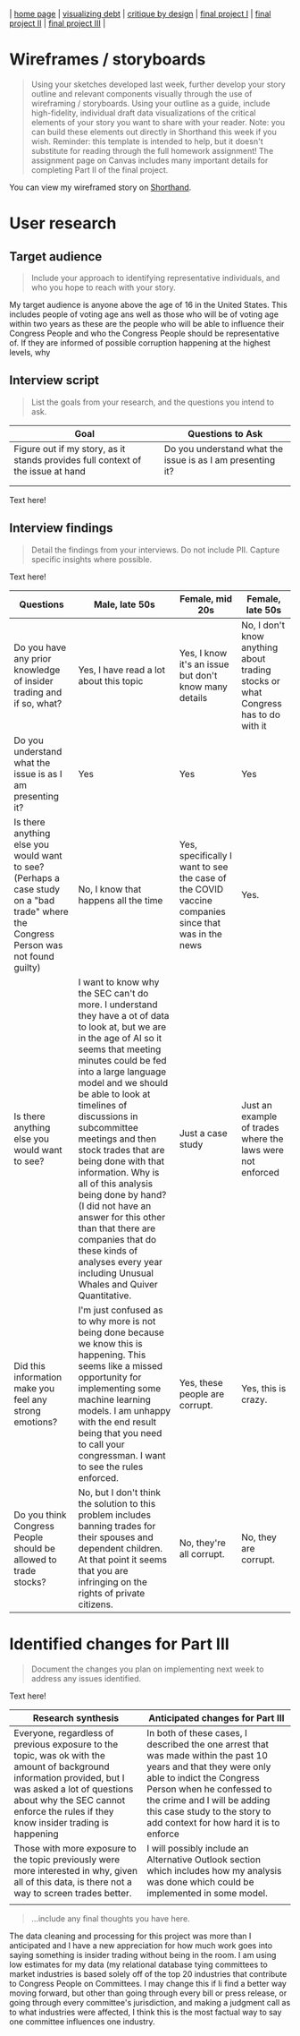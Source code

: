 | [home page](https://cmustudent.github.io/tswd-portfolio-templates/) | [visualizing debt](visualizing-government-debt) | [critique by design](critique-by-design) | [final project I](final-project-part-one) | [final project II](final-project-part-two) | [final project III](final-project-part-three) |

# Wireframes / storyboards
> Using your sketches developed last week, further develop your story outline and relevant components visually through the use of wireframing / storyboards. Using your outline as a guide, include high-fidelity, individual draft data visualizations of the critical elements of your story you want to share with your reader. Note: you can build these elements out directly in Shorthand this week if you wish.  Reminder: this template is intended to help, but it doesn't substitute for reading through the full homework assignment!  The assignment page on Canvas includes many important details for completing Part II of the final project. 

You can view my wireframed story on [Shorthand](https://preview.shorthand.com/lRTrIqEY1pAI1Q4h).

# User research 

## Target audience
> Include your approach to identifying representative individuals, and who you hope to reach with your story. 

My target audience is anyone above the age of 16 in the United States. This includes people of voting age ans well as those who will be of voting age within two years as these are the people who will be able to influence their Congress People and who the Congress People should be representative of. If they are informed of possible corruption happening at the highest levels, why 

## Interview script
> List the goals from your research, and the questions you intend to ask. 


| Goal | Questions to Ask |
|------|------------------|
|   Figure out if my story, as it stands provides full context of the issue at hand   |    Do you understand what the issue is as I am presenting it?  |
|      |                  |
|      |                  |


Text here!

## Interview findings
> Detail the findings from your interviews.  Do not include PII.  Capture specific insights where possible.

Text here!

| Questions               | Male, late 50s | Female, mid 20s | Female, late 50s |
|-------------------------|--------------------------------|-------------|-------------|
| Do you have any prior knowledge of insider trading and if so, what? | Yes, I have read a lot about this topic  | Yes, I know it's an issue but don't know many details  | No, I don't know anything about trading stocks or what Congress has to do with it  |
| Do you understand what the issue is as I am presenting it? | Yes     | Yes   |  Yes   |
| Is there anything else you would want to see? (Perhaps a case study on a "bad trade" where the Congress Person was not found guilty)  | No, I know that happens all the time | Yes, specifically I want to see the case of the COVID vaccine companies since that was in the news |  Yes.    |
| Is there anything else you would want to see? | I want to know why the SEC can't do more. I understand they have a ot of data to look at, but we are in the age of AI so it seems that meeting minutes could be fed into a large language model and we should be able to look at timelines of discussions in subcommittee meetings and then stock trades that are being done with that information. Why is all of this analysis being done by hand? (I did not have an answer for this other than that there are companies that do these kinds of analyses every year including Unusual Whales and Quiver Quantitative.  | Just a case study   | Just an example of trades where the laws were not enforced  |
| Did this information make you feel any strong emotions?  | I'm just confused as to why more is not being done because we know this is happening. This seems like a missed opportunity for implementing some machine learning models. I am unhappy with the end result being that you need to call your congressman. I want to see the rules enforced. | Yes, these people are corrupt.   | Yes, this is crazy.   |
| Do you think Congress People should be allowed to trade stocks?  |  No, but I don't think the solution to this problem includes banning trades for their spouses and dependent children. At that point it seems that you are infringing on the rights of private citizens.  | No, they're all corrupt. | No, they are corrupt.  |



# Identified changes for Part III
> Document the changes you plan on implementing next week to address any issues identified.  

Text here!

| Research synthesis                       | Anticipated changes for Part III                                                |
|------------------------------------------|---------------------------------------------------------------------------------|
| Everyone, regardless of previous exposure to the topic, was ok with the amount of background information provided, but I was asked a lot of questions about why the SEC cannot enforce the rules if they know insider trading is happening | In both of these cases, I described the one arrest that was made within the past 10 years and that they were only able to indict the Congress Person when he confessed to the crime and I will be adding this case study to the story to add context for how hard it is to enforce |
| Those with more exposure to the topic previously were more interested in why, given all of this data, is there not a way to screen trades better.  | I will possibly include an Alternative Outlook section which includes how my analysis was done which could be implemented in some model. |
|        |        |


> ...include any final thoughts you have here. 

The data cleaning and processing for this project was more than I anticipated and I have a new appreciation for how much work goes into saying something is insider trading without being in the room. I am using low estimates for my data (my relational database tying committees to market industries is based solely off of the top 20 industries that contribute to Congress People on Committees. I may change this if Ii find a better way moving forward, but other than going through every bill or press release, or going through every committee's jurisdiction, and making a judgment call as to what industries were affected, I think this is the most factual way to say one committee influences one industry. 

